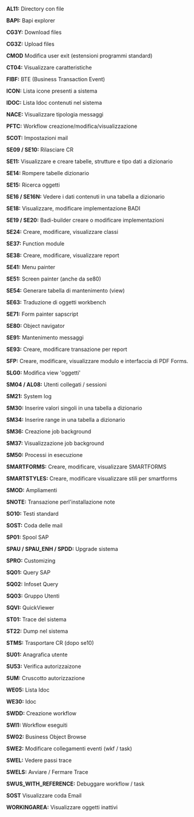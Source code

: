 **AL11:** Directory con file

**BAPI:** Bapi explorer

**CG3Y:** Download files

**CG3Z:** Upload files

**CMOD** Modifica user exit (estensioni programmi standard)

**CT04:** Visualizzare caratteristiche

**FIBF:** BTE (Business Transaction Event)

**ICON:** Lista icone presenti a sistema

**IDOC:** Lista Idoc contenuti nel sistema

**NACE:** Visualizzare tipologia messaggi

**PFTC:** Workflow creazione/modifica/visualizzazione

**SCOT:** Impostazioni mail

**SE09 / SE10:** Rilasciare CR

**SE11:** Visualizzare e creare tabelle, strutture e tipo dati a dizionario

**SE14:**  Rompere tabelle dizionario

**SE15:** Ricerca oggetti

**SE16 / SE16N:** Vedere i dati contenuti in una tabella a dizionario

**SE18:** Visualizzare, modificare implementazione BADI

**SE19 / SE20:** Badi-builder creare o modificare implementazioni

**SE24:** Creare, modificare, visualizzare classi

**SE37:** Function module

**SE38:** Creare, modificare, visualizzare report

**SE41:** Menu painter

**SE51:** Screen painter (anche da se80)

**SE54:** Generare tabella di mantenimento (view)

**SE63:** Traduzione di oggetti workbench

**SE71:** Form painter sapscript

**SE80:** Object navigator

**SE91:** Mantenimento messaggi

**SE93:** Creare, modificare transazione per report

**SFP:** Creare, modificare, visualizzare modulo e interfaccia di PDF Forms.

**SLG0:** Modifica view 'oggetti'

**SM04 / AL08:** Utenti collegati / sessioni

**SM21:** System log

**SM30:** Inserire valori singoli in una tabella a dizionario

**SM34:** Inserire range in una tabella a dizionario

**SM36:** Creazione job background

**SM37:** Visualizzazione job background

**SM50:** Processi in esecuzione

**SMARTFORMS:** Creare, modificare, visualizzare SMARTFORMS

**SMARTSTYLES:** Creare, modificare visualizzare stili per smartforms

**SMOD:** Ampliamenti

**SNOTE:** Transazione perl'installazione note

**SO10:** Testi standard

**SOST:** Coda delle mail

**SP01:** Spool SAP

**SPAU / SPAU_ENH / SPDD:** Upgrade sistema

**SPRO:** Customizing

**SQ01:** Query SAP

**SQ02:** Infoset Query

**SQ03:** Gruppo Utenti

**SQVI:** QuickViewer

**ST01:** Trace del sistema

**ST22:** Dump nel sistema

**STMS:** Trasportare CR (dopo se10)

**SU01:** Anagrafica utente

**SU53:** Verifica autorizzaizone

**SUM:** Cruscotto autorizzazione

**WE05:** Lista Idoc

**WE30:** Idoc

**SWDD:** Creazione workflow

**SWI1:** Workflow eseguiti

**SW02:** Business Object Browse

**SWE2:** Modificare collegamenti eventi (wkf / task)

**SWEL:** Vedere passi trace

**SWELS:** Avviare / Fermare Trace

**SWUS_WITH_REFERENCE:** Debuggare workflow / task

**SOST** Visualizzare coda Email

**WORKINGAREA:** Visualizzare oggetti inattivi

